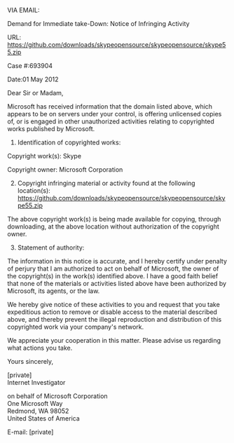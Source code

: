 VIA EMAIL:

Demand for Immediate take-Down: Notice of Infringing Activity

URL: <https://github.com/downloads/skypeopensource/skypeopensource/skype55.zip>

Case #:693904

Date:01 May 2012

Dear Sir or Madam,

Microsoft has received information that the domain listed above, which appears to be on servers under your control, is offering unlicensed copies of, or is engaged in other unauthorized activities relating to copyrighted works published by Microsoft.

1. Identification of copyrighted works:

Copyright work(s): Skype

Copyright owner: Microsoft Corporation

2. Copyright infringing material or activity found at the following location(s): <https://github.com/downloads/skypeopensource/skypeopensource/skype55.zip>

The above copyright work(s) is being made available for copying, through downloading, at the above location without authorization of the copyright owner.

3. Statement of authority:

The information in this notice is accurate, and I hereby certify under penalty of perjury that I am authorized to act on behalf of Microsoft, the owner of the copyright(s) in the work(s) identified above. I have a good faith belief that none of the materials or activities listed above have been authorized by Microsoft, its agents, or the law.

We hereby give notice of these activities to you and request that you take expeditious action to remove or disable access to the material described above, and thereby prevent the illegal reproduction and distribution of this copyrighted work via your company's network.

We appreciate your cooperation in this matter. Please advise us regarding what actions you take.

Yours sincerely,

[private]<br>
Internet Investigator

on behalf of Microsoft Corporation<br>
One Microsoft Way<br>
Redmond, WA 98052<br>
United States of America

E-mail: [private]

